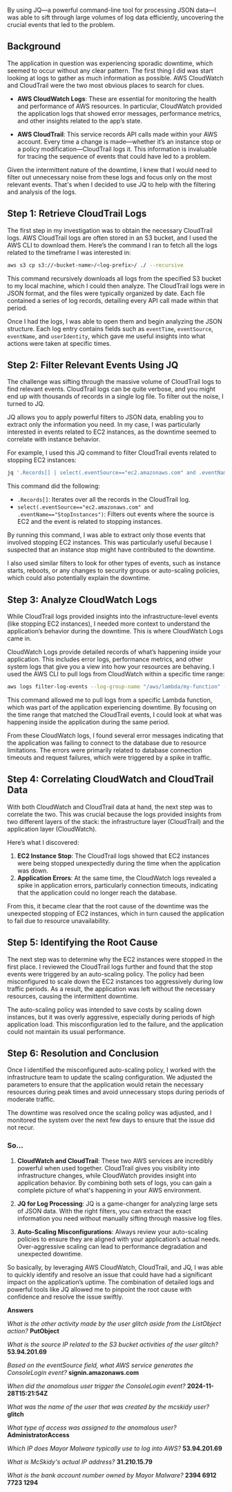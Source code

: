 By using JQ—a powerful command-line tool for processing JSON data—I was able to sift through large volumes of log data efficiently, uncovering the crucial events that led to the problem.

## Background

The application in question was experiencing sporadic downtime, which seemed to occur without any clear pattern. The first thing I did was start looking at logs to gather as much information as possible. AWS CloudWatch and CloudTrail were the two most obvious places to search for clues.

- **AWS CloudWatch Logs**: These are essential for monitoring the health and performance of AWS resources. In particular, CloudWatch provided the application logs that showed error messages, performance metrics, and other insights related to the app’s state.
  
- **AWS CloudTrail**: This service records API calls made within your AWS account. Every time a change is made—whether it’s an instance stop or a policy modification—CloudTrail logs it. This information is invaluable for tracing the sequence of events that could have led to a problem.

Given the intermittent nature of the downtime, I knew that I would need to filter out unnecessary noise from these logs and focus only on the most relevant events. That's when I decided to use JQ to help with the filtering and analysis of the logs.

## Step 1: Retrieve CloudTrail Logs

The first step in my investigation was to obtain the necessary CloudTrail logs. AWS CloudTrail logs are often stored in an S3 bucket, and I used the AWS CLI to download them. Here’s the command I ran to fetch all the logs related to the timeframe I was interested in:

```bash
aws s3 cp s3://<bucket-name>/<log-prefix>/ ./ --recursive
```

This command recursively downloads all logs from the specified S3 bucket to my local machine, which I could then analyze. The CloudTrail logs were in JSON format, and the files were typically organized by date. Each file contained a series of log records, detailing every API call made within that period.

Once I had the logs, I was able to open them and begin analyzing the JSON structure. Each log entry contains fields such as `eventTime`, `eventSource`, `eventName`, and `userIdentity`, which gave me useful insights into what actions were taken at specific times.

## Step 2: Filter Relevant Events Using JQ

The challenge was sifting through the massive volume of CloudTrail logs to find relevant events. CloudTrail logs can be quite verbose, and you might end up with thousands of records in a single log file. To filter out the noise, I turned to JQ.

JQ allows you to apply powerful filters to JSON data, enabling you to extract only the information you need. In my case, I was particularly interested in events related to EC2 instances, as the downtime seemed to correlate with instance behavior.

For example, I used this JQ command to filter CloudTrail events related to stopping EC2 instances:

```bash
jq '.Records[] | select(.eventSource=="ec2.amazonaws.com" and .eventName=="StopInstances")' cloudtrail-log.json
```

This command did the following:

- `.Records[]`: Iterates over all the records in the CloudTrail log.
- `select(.eventSource=="ec2.amazonaws.com" and .eventName=="StopInstances")`: Filters out events where the source is EC2 and the event is related to stopping instances.

By running this command, I was able to extract only those events that involved stopping EC2 instances. This was particularly useful because I suspected that an instance stop might have contributed to the downtime.

I also used similar filters to look for other types of events, such as instance starts, reboots, or any changes to security groups or auto-scaling policies, which could also potentially explain the downtime.

## Step 3: Analyze CloudWatch Logs

While CloudTrail logs provided insights into the infrastructure-level events (like stopping EC2 instances), I needed more context to understand the application’s behavior during the downtime. This is where CloudWatch Logs came in.

CloudWatch Logs provide detailed records of what’s happening inside your application. This includes error logs, performance metrics, and other system logs that give you a view into how your resources are behaving. I used the AWS CLI to pull logs from CloudWatch within a specific time range:

```bash
aws logs filter-log-events --log-group-name "/aws/lambda/my-function" --start-time <start-time> --end-time <end-time>
```

This command allowed me to pull logs from a specific Lambda function, which was part of the application experiencing downtime. By focusing on the time range that matched the CloudTrail events, I could look at what was happening inside the application during the same period.

From these CloudWatch logs, I found several error messages indicating that the application was failing to connect to the database due to resource limitations. The errors were primarily related to database connection timeouts and request failures, which were triggered by a spike in traffic.

## Step 4: Correlating CloudWatch and CloudTrail Data

With both CloudWatch and CloudTrail data at hand, the next step was to correlate the two. This was crucial because the logs provided insights from two different layers of the stack: the infrastructure layer (CloudTrail) and the application layer (CloudWatch).

Here’s what I discovered:

1. **EC2 Instance Stop**: The CloudTrail logs showed that EC2 instances were being stopped unexpectedly during the time when the application was down.
2. **Application Errors**: At the same time, the CloudWatch logs revealed a spike in application errors, particularly connection timeouts, indicating that the application could no longer reach the database.

From this, it became clear that the root cause of the downtime was the unexpected stopping of EC2 instances, which in turn caused the application to fail due to resource unavailability.

## Step 5: Identifying the Root Cause

The next step was to determine why the EC2 instances were stopped in the first place. I reviewed the CloudTrail logs further and found that the stop events were triggered by an auto-scaling policy. The policy had been misconfigured to scale down the EC2 instances too aggressively during low traffic periods. As a result, the application was left without the necessary resources, causing the intermittent downtime.

The auto-scaling policy was intended to save costs by scaling down instances, but it was overly aggressive, especially during periods of high application load. This misconfiguration led to the failure, and the application could not maintain its usual performance.

## Step 6: Resolution and Conclusion

Once I identified the misconfigured auto-scaling policy, I worked with the infrastructure team to update the scaling configuration. We adjusted the parameters to ensure that the application would retain the necessary resources during peak times and avoid unnecessary stops during periods of moderate traffic.

The downtime was resolved once the scaling policy was adjusted, and I monitored the system over the next few days to ensure that the issue did not recur.

### So...

1. **CloudWatch and CloudTrail**: These two AWS services are incredibly powerful when used together. CloudTrail gives you visibility into infrastructure changes, while CloudWatch provides insight into application behavior. By combining both sets of logs, you can gain a complete picture of what's happening in your AWS environment.
   
2. **JQ for Log Processing**: JQ is a game-changer for analyzing large sets of JSON data. With the right filters, you can extract the exact information you need without manually sifting through massive log files.

3. **Auto-Scaling Misconfigurations**: Always review your auto-scaling policies to ensure they are aligned with your application’s actual needs. Over-aggressive scaling can lead to performance degradation and unexpected downtime.

So basically, by leveraging AWS CloudWatch, CloudTrail, and JQ, I was able to quickly identify and resolve an issue that could have had a significant impact on the application’s uptime. The combination of detailed logs and powerful tools like JQ allowed me to pinpoint the root cause with confidence and resolve the issue swiftly.

**Answers**

*What is the other activity made by the user glitch aside from the ListObject action?* **PutObject**
 
*What is the source IP related to the S3 bucket activities of the user glitch?* **53.94.201.69**
 
*Based on the eventSource field, what AWS service generates the ConsoleLogin event?* **signin.amazonaws.com**
 
*When did the anomalous user trigger the ConsoleLogin event?* **2024-11-28T15:21:54Z**
 
*What was the name of the user that was created by the mcskidy user?* **glitch**
 
*What type of access was assigned to the anomalous user?* **AdministratorAccess**
 
*Which IP does Mayor Malware typically use to log into AWS?* **53.94.201.69**
 
*What is McSkidy's actual IP address?* **31.210.15.79**
 
*What is the bank account number owned by Mayor Malware?* **2394 6912 7723 1294**
